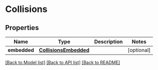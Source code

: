 # Collisions

## Properties
Name | Type | Description | Notes
------------ | ------------- | ------------- | -------------
**embedded** | [**CollisionsEmbedded**](CollisionsEmbedded.md) |  | [optional] 

[[Back to Model list]](../../README.md#documentation-for-models) [[Back to API list]](../../README.md#documentation-for-api-endpoints) [[Back to README]](../../README.md)


